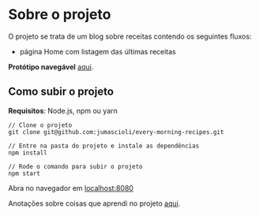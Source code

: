 # Sobre o projeto

O projeto se trata de um blog sobre receitas contendo os seguintes fluxos:

- página Home com listagem das últimas receitas

**Protótipo navegável** [aqui](https://www.figma.com/proto/T3vlgyOti5USfctkyOHQl9/Every-Morning-Recipes?node-id=1%3A2&scaling=min-zoom&page-id=0%3A1).

## Como subir o projeto

**Requisitos**: Node.js, npm ou yarn

```
// Clone o projeto
git clone git@github.com:jumascioli/every-morning-recipes.git

// Entre na pasta do projeto e instale as dependências
npm install

// Rode o comando para subir o projeto
npm start
```

Abra no navegador em [localhost:8080](http://localhost:8080)

Anotações sobre coisas que aprendi no projeto [aqui](LEARNING.md).
